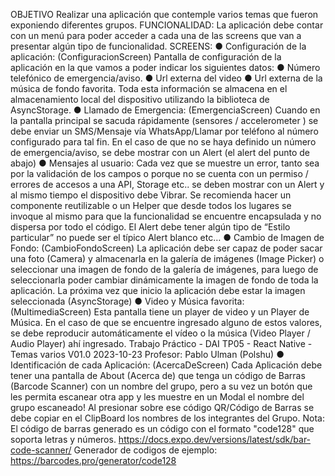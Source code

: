 OBJETIVO
Realizar una aplicación que contemple varios temas que fueron exponiendo diferentes grupos.
FUNCIONALIDAD:
La aplicación debe contar con un menú para poder acceder a cada una de las screens que van a
presentar algún tipo de funcionalidad.
SCREENS:
● Configuración de la aplicación: (ConfiguracionScreen)
Pantalla de configuración de la aplicación en la que vamos a poder indicar los siguientes
datos:
● Número telefónico de emergencia/aviso.
● Url externa del video
● Url externa de la música de fondo favorita.
Toda esta información se almacena en el almacenamiento local del dispositivo utilizando la
biblioteca de AsyncStorage.
● Llamado de Emergencia: (EmergenciaScreen)
Cuando en la pantalla principal se sacuda rápidamente (sensores / accelerometer ) se debe
enviar un SMS/Mensaje vía WhatsApp/Llamar por teléfono al número configurado para tal
fin. En el caso de que no se haya definido un número de emergencia/aviso, se debe mostrar
con un Alert (el alert del punto de abajo)
● Mensajes al usuario:
Cada vez que se muestre un error, tanto sea por la validación de los campos o porque no se
cuenta con un permiso / errores de accesos a una API, Storage etc.. se deben mostrar con un
Alert y al mismo tiempo el dispositivo debe Vibrar.
Se recomienda hacer un componente reutilizable o un Helper que desde todos los lugares se
invoque al mismo para que la funcionalidad se encuentre encapsulada y no dispersa por todo
el código. El Alert debe tener algún tipo de “Estilo particular” no puede ser el típico Alert
blanco etc…
● Cambio de Imagen de Fondo: (CambioFondoScreen)
La aplicación debe ser capaz de poder sacar una foto (Camera) y almacenarla en la galería
de imágenes (Image Picker) o seleccionar una imagen de fondo de la galería de imágenes,
para luego de seleccionarla poder cambiar dinámicamente la imagen de fondo de toda la
aplicación. La próxima vez que inicio la aplicación debe estar la imagen seleccionada
(AsyncStorage)
● Video y Música favorita: (MultimediaScreen)
Esta pantalla tiene un player de video y un Player de Música.
En el caso de que se encuentre ingresado alguno de estos valores, se debe reproducir
automáticamente el vídeo o la música (Video Player / Audio Player) ahí ingresado.
Trabajo Práctico - DAI TP05 - React Native - Temas varios V01.0 2023-10-23
Profesor: Pablo Ulman (Polshu)
● Identificación de cada Aplicación: (AcercaDeScreen)
Cada Aplicación debe tener una pantalla de About (Acerca de) que tenga un código de Barras
(Barcode Scanner) con un nombre del grupo, pero a su vez un botón que les permita
escanear otra app y les muestre en un Modal el nombre del grupo escaneado!
Al presionar sobre ese código QR/Código de Barras se debe copiar en el ClipBoard los
nombres de los integrantes del Grupo.
Nota: El código de barras generado es un código con el formato "code128" que soporta letras
y números. https://docs.expo.dev/versions/latest/sdk/bar-code-scanner/
Generador de codigos de ejemplo: https://barcodes.pro/generator/code128
